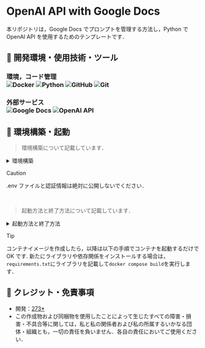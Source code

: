 # OpenAI API with Google Docs

本リポジトリは，Google Docs でプロンプトを管理する方法し，Python で OpenAI API を使用するためのテンプレートです．

## 🤖 開発環境・使用技術・ツール

<h3>環境，コード管理
<div>
 <img alt="Docker" src="https://img.shields.io/badge/-Docker-000?style=flat&logo=Docker&logoColor=46a2f1" />
 <img alt="Python" src="https://img.shields.io/badge/-Python-000?style=flat&logo=Python&logoColor=3776AB" />
 <img alt="GitHub" src="https://img.shields.io/badge/-GitHub-000?style=flat&logo=GitHub&logoColor=FFFFFF" />
<img alt="Git" src="https://img.shields.io/badge/-Git-000?style=flat&logo=Git&logoColor=F05032" />
</div>

<h3>外部サービス
<div>
 <img alt="Google Docs" src="https://img.shields.io/badge/-Google Docs-000?style=flat&logo=googledocs&logoColor=4285F4" />
 <img alt="OpenAI API" src="https://img.shields.io/badge/-OpenAI API-000?style=flat&logo=openai&logoColor=ffffff" />
</div>

## 🤖 環境構築・起動

> 環境構築について記載しています．

<details>
<summary>環境構築</summary>

1. `Git` と `Docker Desktop` をインストールしてください．
2. 任意のディレクトリで`git clone https://github.com/273Do/OpenAI-API-with-Google-Docs`を実行してください．
3. `Dockerfile`があるディレクトリ(ルート)に移動します．
4. 移動したディレクトリに`.env`ファイルと`service_account`ディレクトリを作成します．
5. `.env`ファイルに以下を記載してください．

   > OPENAI_API_KEY=
   >
   > DOCUMENT_ID=

6. [こちらの記事](https://mashimashi.net/skill/821)を参考に，Google Cloud Platform にアクセスして，**Google Drive API** と **Google Docs API** を有効化し，認証情報(json ファイル)をダウンロードしてください．
7. ダウンロードした認証情報を`credential.json`とファイル名を変更して，`service_account`ディレクトリに移動させます．
8. Google Drive に 専用テンプレートをコピーし，ドキュメントの URL を取得してください．(テンプレートについては開発者にお問い合わせください．)
9. 取得した URL`https://docs.google.com/document/d/<DOCUMENT_ID>`の`<DOCUMENT_ID>`の部分を控えてください．
10. `.env`ファイルに OpenAI API の API キーと控えた DOCUMENT_ID を記載してください．
11. `Docker Desktop`を起動して，`Dockerfile`があるディレクトリ(ルート)に移動します．
12. `docker compose build`を実行してコンテナイメージを作成します．

</details>

> [!CAUTION]
> .env ファイルと認証情報は絶対に公開しないでください．
>
> <br>

> 起動方法と終了方法について記載しています．

<details>

<summary>起動方法と終了方法</summary>

### 起動方法

1. `Docker Desktop`を起動します．
2. `docker-compose.yml`があるディレクトリ(ルート)に移動します．
3. `docker compose up -d`を実行してコンテナを起動します．(もしくは`Docker Desktop`のコンテナ起動ボタンを押します．)
4. `docker compose exec openai-api-with-google-docs bash`でコンテナの中に入ります．
5. `python3 app.py`でコードが実行できます．

### 終了方法

1. コンテナに入っている場合は`exit`で抜けられます．
2. `docker compose down`を実行してコンテナを終了します．(もしくは`Docker Desktop`のコンテナ終了ボタンを押します．)

</details>

> [!TIP]
> コンテナイメージを作成したら，以降は以下の手順でコンテナを起動するだけで OK です.
> 新たにライブラリや依存関係をインストールする場合は，`requirements.txt`にライブラリを記載して`docker compose build`を実行します．

## 🤖 クレジット・免責事項

- 開発：[273\*](https://www.273doworks.com/)
- この作成物および同梱物を使用したことによって生じたすべての障害・損害・不具合等に関しては，私と私の関係者および私の所属するいかなる団体・組織とも，一切の責任を負いません．各自の責任においてご使用ください．
